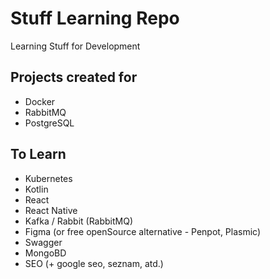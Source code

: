 # Stuff Learning Repo

Learning Stuff for Development

## Projects created for

- Docker
- RabbitMQ
- PostgreSQL

## To Learn

- Kubernetes
- Kotlin
- React
- React Native
- Kafka / Rabbit (RabbitMQ)
- Figma (or free openSource alternative - Penpot, Plasmic)
- Swagger
- MongoBD
- SEO (+ google seo, seznam, atd.)
